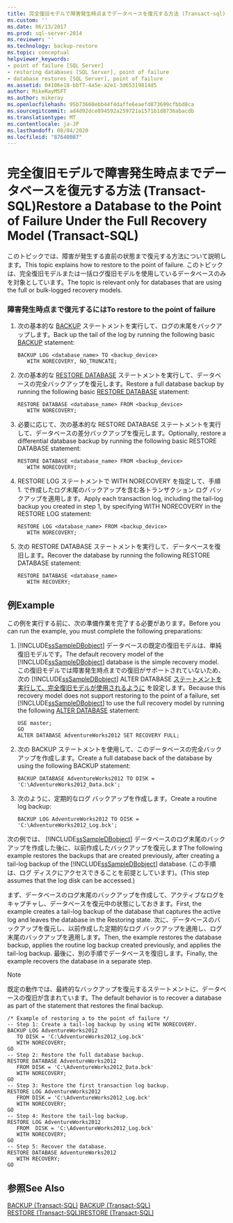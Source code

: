 ```yaml
---
title: 完全復旧モデルで障害発生時点までデータベースを復元する方法 (Transact-sql) |Microsoft Docs
ms.custom: ''
ms.date: 06/13/2017
ms.prod: sql-server-2014
ms.reviewer: ''
ms.technology: backup-restore
ms.topic: conceptual
helpviewer_keywords:
- point of failure [SQL Server]
- restoring databases [SQL Server], point of failure
- database restores [SQL Server], point of failure
ms.assetid: 04106e18-bbf7-4a5e-a2e1-3d65319814d5
author: MikeRayMSFT
ms.author: mikeray
ms.openlocfilehash: 95b73660ebb44f4daffe6eaefd873699cfbbd8ca
ms.sourcegitcommit: ad4d92dce894592a259721a1571b1d8736abacdb
ms.translationtype: MT
ms.contentlocale: ja-JP
ms.lasthandoff: 08/04/2020
ms.locfileid: "87640087"
---
```

# <a name="restore-a-database-to-the-point-of-failure-under-the-full-recovery-model-transact-sql"></a><span data-ttu-id="0a859-102">完全復旧モデルで障害発生時点までデータベースを復元する方法 (Transact-SQL)</span><span class="sxs-lookup"><span data-stu-id="0a859-102">Restore a Database to the Point of Failure Under the Full Recovery Model (Transact-SQL)</span></span>
  <span data-ttu-id="0a859-103">このトピックでは、障害が発生する直前の状態まで復元する方法について説明します。</span><span class="sxs-lookup"><span data-stu-id="0a859-103">This topic explains how to restore to the point of failure.</span></span> <span data-ttu-id="0a859-104">このトピックは、完全復旧モデルまたは一括ログ復旧モデルを使用しているデータベースのみを対象としています。</span><span class="sxs-lookup"><span data-stu-id="0a859-104">The topic is relevant only for databases that are using the full or bulk-logged recovery models.</span></span>  
  
### <a name="to-restore-to-the-point-of-failure"></a><span data-ttu-id="0a859-105">障害発生時点まで復元するには</span><span class="sxs-lookup"><span data-stu-id="0a859-105">To restore to the point of failure</span></span>  
  
1.  <span data-ttu-id="0a859-106">次の基本的な [BACKUP](/sql/t-sql/statements/backup-transact-sql) ステートメントを実行して、ログの末尾をバックアップします。</span><span class="sxs-lookup"><span data-stu-id="0a859-106">Back up the tail of the log by running the following basic [BACKUP](/sql/t-sql/statements/backup-transact-sql) statement:</span></span>  
  
    ```  
    BACKUP LOG <database_name> TO <backup_device>   
       WITH NORECOVERY, NO_TRUNCATE;  
    ```  
  
2.  <span data-ttu-id="0a859-107">次の基本的な [RESTORE DATABASE](/sql/t-sql/statements/restore-statements-transact-sql) ステートメントを実行して、データベースの完全バックアップを復元します。</span><span class="sxs-lookup"><span data-stu-id="0a859-107">Restore a full database backup by running the following basic [RESTORE DATABASE](/sql/t-sql/statements/restore-statements-transact-sql) statement:</span></span>  
  
    ```  
    RESTORE DATABASE <database_name> FROM <backup_device>   
       WITH NORECOVERY;  
    ```  
  
3.  <span data-ttu-id="0a859-108">必要に応じて、次の基本的な RESTORE DATABASE ステートメントを実行して、データベースの差分バックアップを復元します。</span><span class="sxs-lookup"><span data-stu-id="0a859-108">Optionally, restore a differential database backup by running the following basic RESTORE DATABASE statement:</span></span>  
  
    ```  
    RESTORE DATABASE <database_name> FROM <backup_device>   
       WITH NORECOVERY;  
    ```  
  
4.  <span data-ttu-id="0a859-109">RESTORE LOG ステートメントで WITH NORECOVERY を指定して、手順 1. で作成したログ末尾のバックアップを含む各トランザクション ログ バックアップを適用します。</span><span class="sxs-lookup"><span data-stu-id="0a859-109">Apply each transaction log, including the tail-log backup you created in step 1, by specifying WITH NORECOVERY in the RESTORE LOG statement:</span></span>  
  
    ```  
    RESTORE LOG <database_name> FROM <backup_device>   
       WITH NORECOVERY;  
    ```  
  
5.  <span data-ttu-id="0a859-110">次の RESTORE DATABASE ステートメントを実行して、データベースを復旧します。</span><span class="sxs-lookup"><span data-stu-id="0a859-110">Recover the database by running the following RESTORE DATABASE statement:</span></span>  
  
    ```  
    RESTORE DATABASE <database_name>   
       WITH RECOVERY;  
    ```  
  
## <a name="example"></a><span data-ttu-id="0a859-111">例</span><span class="sxs-lookup"><span data-stu-id="0a859-111">Example</span></span>  
 <span data-ttu-id="0a859-112">この例を実行する前に、次の準備作業を完了する必要があります。</span><span class="sxs-lookup"><span data-stu-id="0a859-112">Before you can run the example, you must complete the following preparations:</span></span>  
  
1.  <span data-ttu-id="0a859-113">[!INCLUDE[ssSampleDBobject](../../includes/sssampledbobject-md.md)] データベースの既定の復旧モデルは、単純復旧モデルです。</span><span class="sxs-lookup"><span data-stu-id="0a859-113">The default recovery model of the [!INCLUDE[ssSampleDBobject](../../includes/sssampledbobject-md.md)] database is the simple recovery model.</span></span> <span data-ttu-id="0a859-114">この復旧モデルでは障害発生時点までの復旧がサポートされていないため、次の [!INCLUDE[ssSampleDBobject](../../includes/sssampledbobject-md.md)] ALTER DATABASE [ステートメントを実行して、完全復旧モデルが使用されるように](/sql/t-sql/statements/alter-database-transact-sql) を設定します。</span><span class="sxs-lookup"><span data-stu-id="0a859-114">Because this recovery model does not support restoring to the point of a failure, set [!INCLUDE[ssSampleDBobject](../../includes/sssampledbobject-md.md)] to use the full recovery model by running the following [ALTER DATABASE](/sql/t-sql/statements/alter-database-transact-sql) statement:</span></span>  
  
    ```  
    USE master;  
    GO  
    ALTER DATABASE AdventureWorks2012 SET RECOVERY FULL;  
    ```  
  
2.  <span data-ttu-id="0a859-115">次の BACKUP ステートメントを使用して、このデータベースの完全バックアップを作成します。</span><span class="sxs-lookup"><span data-stu-id="0a859-115">Create a full database back of the database by using the following BACKUP statement:</span></span>  
  
    ```  
    BACKUP DATABASE AdventureWorks2012 TO DISK = 'C:\AdventureWorks2012_Data.bck';  
    ```  
  
3.  <span data-ttu-id="0a859-116">次のように、定期的なログ バックアップを作成します。</span><span class="sxs-lookup"><span data-stu-id="0a859-116">Create a routine log backup:</span></span>  
  
    ```  
    BACKUP LOG AdventureWorks2012 TO DISK = 'C:\AdventureWorks2012_Log.bck';  
    ```  
  
 <span data-ttu-id="0a859-117">次の例では、 [!INCLUDE[ssSampleDBobject](../../includes/sssampledbobject-md.md)] データベースのログ末尾のバックアップを作成した後に、以前作成したバックアップを復元します</span><span class="sxs-lookup"><span data-stu-id="0a859-117">The following example restores the backups that are created previously, after creating a tail-log backup of the [!INCLUDE[ssSampleDBobject](../../includes/sssampledbobject-md.md)] database.</span></span> <span data-ttu-id="0a859-118">(この手順は、ログ ディスクにアクセスできることを前提としています)。</span><span class="sxs-lookup"><span data-stu-id="0a859-118">(This step assumes that the log disk can be accessed.)</span></span>  
  
 <span data-ttu-id="0a859-119">まず、データベースのログ末尾のバックアップを作成して、アクティブなログをキャプチャし、データベースを復元中の状態にしておきます。</span><span class="sxs-lookup"><span data-stu-id="0a859-119">First, the example creates a tail-log backup of the database that captures the active log and leaves the database in the Restoring state.</span></span> <span data-ttu-id="0a859-120">次に、データベースのバックアップを復元し、以前作成した定期的なログ バックアップを適用し、ログ末尾のバックアップを適用します。</span><span class="sxs-lookup"><span data-stu-id="0a859-120">Then, the example restores the database backup, applies the routine log backup created previously, and applies the tail-log backup.</span></span> <span data-ttu-id="0a859-121">最後に、別の手順でデータベースを復旧します。</span><span class="sxs-lookup"><span data-stu-id="0a859-121">Finally, the example recovers the database in a separate step.</span></span>  
  
> [!NOTE]  
>  <span data-ttu-id="0a859-122">既定の動作では、最終的なバックアップを復元するステートメントに、データベースの復旧が含まれています。</span><span class="sxs-lookup"><span data-stu-id="0a859-122">The default behavior is to recover a database as part of the statement that restores the final backup.</span></span>  
  
```  
/* Example of restoring a to the point of failure */  
-- Step 1: Create a tail-log backup by using WITH NORECOVERY.  
BACKUP LOG AdventureWorks2012  
   TO DISK = 'C:\AdventureWorks2012_Log.bck'  
   WITH NORECOVERY;  
GO  
-- Step 2: Restore the full database backup.  
RESTORE DATABASE AdventureWorks2012  
   FROM DISK = 'C:\AdventureWorks2012_Data.bck'  
   WITH NORECOVERY;  
GO  
-- Step 3: Restore the first transaction log backup.  
RESTORE LOG AdventureWorks2012  
   FROM DISK = 'C:\AdventureWorks2012_Log.bck'  
   WITH NORECOVERY;  
GO  
-- Step 4: Restore the tail-log backup.  
RESTORE LOG AdventureWorks2012  
   FROM  DISK = 'C:\AdventureWorks2012_Log.bck'  
   WITH NORECOVERY;  
GO  
-- Step 5: Recover the database.  
RESTORE DATABASE AdventureWorks2012  
   WITH RECOVERY;  
GO  
```  
  
## <a name="see-also"></a><span data-ttu-id="0a859-123">参照</span><span class="sxs-lookup"><span data-stu-id="0a859-123">See Also</span></span>  
 <span data-ttu-id="0a859-124">[BACKUP &#40;Transact-SQL&#41;](/sql/t-sql/statements/backup-transact-sql) </span><span class="sxs-lookup"><span data-stu-id="0a859-124">[BACKUP &#40;Transact-SQL&#41;](/sql/t-sql/statements/backup-transact-sql) </span></span>  
 [<span data-ttu-id="0a859-125">RESTORE &#40;Transact-SQL&#41;</span><span class="sxs-lookup"><span data-stu-id="0a859-125">RESTORE &#40;Transact-SQL&#41;</span></span>](/sql/t-sql/statements/restore-statements-transact-sql)  
  
  
